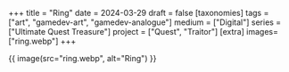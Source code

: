 +++
title = "Ring"
date = 2024-03-29
draft =  false
[taxonomies]
tags = ["art", "gamedev-art", "gamedev-analogue"]
medium = ["Digital"]
series = ["Ultimate Quest Treasure"]
project = ["Quest", "Traitor"]
[extra]
images= ["ring.webp"]
+++

{{ image(src="ring.webp", alt="Ring") }}
